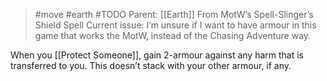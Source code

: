 > #move #earth #TODO 
> Parent: [[Earth]]
> From MotW’s Spell-Slinger’s Shield Spell
> Current issue: I’m unsure if I want to have armour in this game that works the MotW, instead of the Chasing Adventure way.

When you [[Protect Someone]], gain 2-armour against any harm that is transferred to you. This doesn’t stack with your other armour, if any.